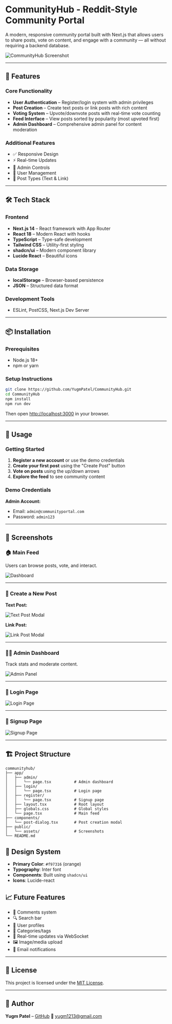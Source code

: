 # CommunityHub - Reddit-Style Community Portal

A modern, responsive community portal built with Next.js that allows users to share posts, vote on content, and engage with a community — all without requiring a backend database.

![CommunityHub Screenshot](assets/dashboard.png)

---

## 🚀 Features

### Core Functionality
- **User Authentication** – Register/login system with admin privileges  
- **Post Creation** – Create text posts or link posts with rich content  
- **Voting System** – Upvote/downvote posts with real-time vote counting  
- **Feed Interface** – View posts sorted by popularity (most upvoted first)  
- **Admin Dashboard** – Comprehensive admin panel for content moderation  

### Additional Features
- ✅ Responsive Design  
- ⚡ Real-time Updates  
- 🔐 Admin Controls  
- 👥 User Management  
- 📝 Post Types (Text & Link)

---

## 🛠️ Tech Stack

### Frontend
- **Next.js 14** – React framework with App Router  
- **React 18** – Modern React with hooks  
- **TypeScript** – Type-safe development  
- **Tailwind CSS** – Utility-first styling  
- **shadcn/ui** – Modern component library  
- **Lucide React** – Beautiful icons  

### Data Storage
- **localStorage** – Browser-based persistence  
- **JSON** – Structured data format  

### Development Tools
- ESLint, PostCSS, Next.js Dev Server

---

## 📦 Installation

### Prerequisites
- Node.js 18+  
- npm or yarn  

### Setup Instructions

```bash
git clone https://github.com/YugmPatel/CommunityHub.git
cd CommunityHub
npm install
npm run dev
````

Then open [http://localhost:3000](http://localhost:3000) in your browser.

---

## 🎯 Usage

### Getting Started

1. **Register a new account** or use the demo credentials
2. **Create your first post** using the "Create Post" button
3. **Vote on posts** using the up/down arrows
4. **Explore the feed** to see community content

### Demo Credentials

**Admin Account:**

* Email: `admin@communityportal.com`
* Password: `admin123`

---

## 📸 Screenshots

### 🏠 Main Feed

Users can browse posts, vote, and interact.

![Dashboard](assets/dashboard.png)

---

### 📝 Create a New Post

**Text Post:**

![Text Post Modal](assets/Text%20post.png)

**Link Post:**

![Link Post Modal](assets/Link%20Post.png)

---

### 🧑‍💼 Admin Dashboard

Track stats and moderate content.

![Admin Panel](assets/admin%20dashboard.png)

---

### 🔐 Login Page

![Login Page](assets/login.png)

---

### 🧾 Signup Page

![Signup Page](assets/signup.png)

---

## 🏗️ Project Structure

```
communityhub/
├── app/
│   ├── admin/
│   │   └── page.tsx          # Admin dashboard
│   ├── login/
│   │   └── page.tsx          # Login page
│   ├── register/
│   │   └── page.tsx          # Signup page
│   ├── layout.tsx            # Root layout
│   ├── globals.css           # Global styles
│   └── page.tsx              # Main feed
├── components/
│   └── post-dialog.tsx       # Post creation modal
├── public/
│   └── assets/               # Screenshots
└── README.md
```
## 🎨 Design System

* **Primary Color**: `#f97316` (orange)
* **Typography**: Inter font
* **Components**: Built using `shadcn/ui`
* **Icons**: Lucide-react


## 📈 Future Features

* 💬 Comments system
* 🔍 Search bar
* 🧑 User profiles
* 📁 Categories/tags
* 🔄 Real-time updates via WebSocket
* 🖼️ Image/media upload
* 📧 Email notifications

---

## 📄 License

This project is licensed under the [MIT License](LICENSE).

---

## 👥 Author

**Yugm Patel** – [GitHub](https://github.com/YugmPatel)
📧 [yugm1213@gmail.com](mailto:yugm1213@gmail.com)
